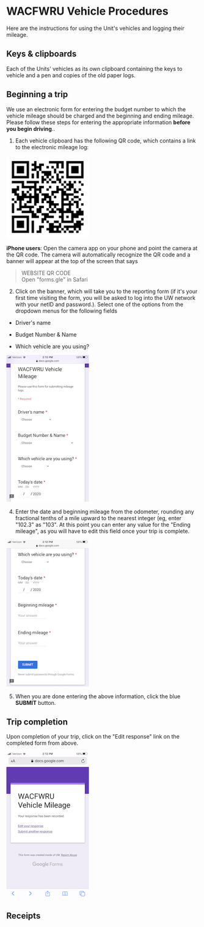 # WACFWRU Vehicle Procedures

Here are the instructions for using the Unit's vehicles and logging their mileage.

## Keys & clipboards

Each of the Units' vehicles as its own clipboard containing the keys to vehicle and a pen and copies of the old paper logs.

## Beginning a trip

We use an electronic form for entering the budget number to which the vehicle mileage should be charged and the beginning and ending mileage. Please follow these steps for entering the appropriate information **before you begin driving**..

1. Each vehicle clipboard has the following QR code, which contains a link to the electronic mileage log:

![](pics/WACFWRU_vehicle_log.png)

**iPhone users**: Open the camera app on your phone and point the camera at the QR code. The camera will automatically recognize the QR code and a banner will appear at the top of the screen that says

> WEBSITE QR CODE  
> Open "forms.gle" in Safari

2. Click on the banner, which will take you to the reporting form (if it's your first time visiting the form, you will be asked to log into the UW network with your netID and password.). Select one of the options from the dropdown menus for the following fields

* Driver's name

* Budget Number & Name

* Which vehicle are you using?

![](pics/log_1.png)

4. Enter the date and beginning mileage from the odometer, rounding any fractional tenths of a mile upward to the nearest integer (eg, enter "102.3" as "103". At this point you can enter any value for the "Ending mileage", as you will have to edit this field once your trip is complete.

![](pics/log_2.png)

5. When you are done entering the above information, click the blue **SUBMIT** button.

## Trip completion

Upon completion of your trip, click on the "Edit response" link on the completed form from above.

![](pics/edit_response.png)

## Receipts
